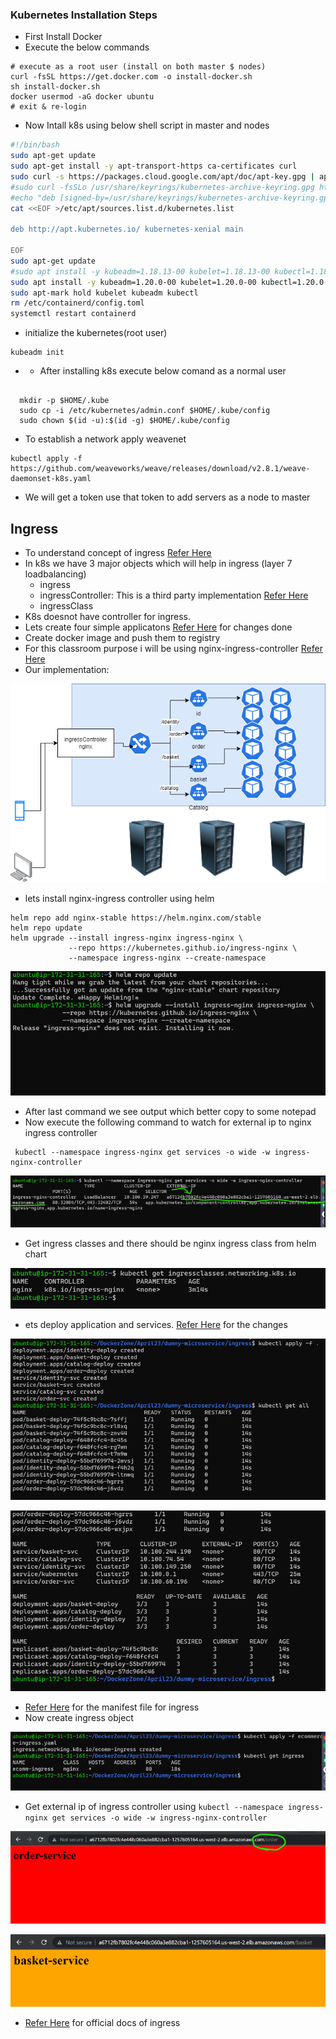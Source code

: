 ### Kubernetes Installation Steps
* First Install Docker
* Execute the below commands

```
# execute as a root user (install on both master $ nodes)
curl -fsSL https://get.docker.com -o install-docker.sh
sh install-docker.sh
docker usermod -aG docker ubuntu
# exit & re-login
```
* Now Intall k8s using below shell script in master and nodes

```sh
#!/bin/bash
sudo apt-get update
sudo apt-get install -y apt-transport-https ca-certificates curl
sudo curl -s https://packages.cloud.google.com/apt/doc/apt-key.gpg | apt-key add -
#sudo curl -fsSLo /usr/share/keyrings/kubernetes-archive-keyring.gpg https://packages.cloud.google.com/apt/doc/apt-key.gpg
#echo "deb [signed-by=/usr/share/keyrings/kubernetes-archive-keyring.gpg] https://apt.kubernetes.io/ kubernetes-xenial main" | sudo tee /etc/apt/sources.list.d/kubernetes.list
cat <<EOF >/etc/apt/sources.list.d/kubernetes.list

deb http://apt.kubernetes.io/ kubernetes-xenial main

EOF
sudo apt-get update
#sudo apt install -y kubeadm=1.18.13-00 kubelet=1.18.13-00 kubectl=1.18.13-00
sudo apt install -y kubeadm=1.20.0-00 kubelet=1.20.0-00 kubectl=1.20.0-00
sudo apt-mark hold kubelet kubeadm kubectl
rm /etc/containerd/config.toml
systemctl restart containerd
```
* initialize the kubernetes(root user)
```
kubeadm init
```
* * After installing k8s execute below comand as a normal user
```

  mkdir -p $HOME/.kube
  sudo cp -i /etc/kubernetes/admin.conf $HOME/.kube/config
  sudo chown $(id -u):$(id -g) $HOME/.kube/config
```
* To establish a network apply weavenet

```
kubectl apply -f https://github.com/weaveworks/weave/releases/download/v2.8.1/weave-daemonset-k8s.yaml
```
* We will get a token use that token to add servers as a node to master
## Ingress
* To understand concept of ingress [Refer Here](https://doc.traefik.io/traefik/getting-started/concepts/)
* In k8s we have 3 major objects which will help in ingress (layer 7 loadbalancing) 
     * ingress
     * ingressController: This is a third party implementation [Refer Here](https://kubernetes.io/docs/concepts/services-networking/ingress-controllers/)
     * ingressClass
* K8s doesnot have controller for ingress.
* Lets create four simple applicatons [Refer Here](https://github.com/devops-easy/Kubernetes/tree/master/k8s%20Files/Day15/microservices) for changes done
* Create docker image and push them to registry
* For this classroom purpose i will be using nginx-ingress-controller [Refer Here](https://www.nginx.com/products/nginx-ingress-controller/)
* Our implementation:

![Preview](./Images/k8s-ingress-diagram.png)

* lets install nginx-ingress controller using helm

```
helm repo add nginx-stable https://helm.nginx.com/stable
helm repo update
helm upgrade --install ingress-nginx ingress-nginx \
             --repo https://kubernetes.github.io/ingress-nginx \
             --namespace ingress-nginx --create-namespace
```
![Preview](./Images/helm.png)

* After last command we see output which better copy to some notepad
* Now execute the following command to watch for external ip to nginx ingress controller
```
 kubectl --namespace ingress-nginx get services -o wide -w ingress-nginx-controller

```

![Preview](./Images/helm0.png)

* Get ingress classes and there should be nginx ingress class from helm chart

![Preview](./Images/helm1.png)

* ets deploy application and services. [Refer Here](https://github.com/devops-easy/Kubernetes/tree/master/k8s%20Files/Day15/ingress) for the changes


![Preview](./Images/helm2.png)


![Preview](./Images/helm3.png)

*  [Refer Here](https://github.com/devops-easy/Kubernetes/tree/master/k8s%20Files/Day15/ingress) for the manifest file for ingress
* Now create ingress object

![Preview](./Images/helm4.png)

* Get external ip of ingress controller using ``` kubectl --namespace ingress-nginx get services -o wide -w ingress-nginx-controller ```

![Preview](./Images/helm5.png)

![Preview](./Images/helm6.png)

* [Refer Here](https://kubernetes.io/docs/concepts/services-networking/ingress/) for official docs of ingress
